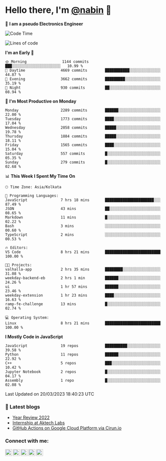 <!-- <img src="profile_background.png" width="100%"> -->

<p>
  <h1>
    <b>Hello there, I'm <a href="https://github.com/nabin-nath">@nabin</a> 👋</b>
  </h1>
</p>

🚀 **I am a pseudo Electronics Engineer**
<!--START_SECTION:waka-->
![Code Time](http://img.shields.io/badge/Code%20Time-446%20hrs%2011%20mins-blue)

![Lines of code](https://img.shields.io/badge/From%20Hello%20World%20I%27ve%20Written-4.1%20million%20lines%20of%20code-blue)

**I'm an Early 🐤** 

```text
🌞 Morning                1144 commits        ███░░░░░░░░░░░░░░░░░░░░░░   10.99 % 
🌆 Daytime                4669 commits        ███████████░░░░░░░░░░░░░░   44.87 % 
🌃 Evening                3662 commits        █████████░░░░░░░░░░░░░░░░   35.19 % 
🌙 Night                  930 commits         ██░░░░░░░░░░░░░░░░░░░░░░░   08.94 % 
```
📅 **I'm Most Productive on Monday** 

```text
Monday                   2289 commits        ██████░░░░░░░░░░░░░░░░░░░   22.00 % 
Tuesday                  1773 commits        ████░░░░░░░░░░░░░░░░░░░░░   17.04 % 
Wednesday                2058 commits        █████░░░░░░░░░░░░░░░░░░░░   19.78 % 
Thursday                 1884 commits        █████░░░░░░░░░░░░░░░░░░░░   18.11 % 
Friday                   1565 commits        ████░░░░░░░░░░░░░░░░░░░░░   15.04 % 
Saturday                 557 commits         █░░░░░░░░░░░░░░░░░░░░░░░░   05.35 % 
Sunday                   279 commits         █░░░░░░░░░░░░░░░░░░░░░░░░   02.68 % 
```


📊 **This Week I Spent My Time On** 

```text
🕑︎ Time Zone: Asia/Kolkata

💬 Programming Languages: 
JavaScript               7 hrs 18 mins       ██████████████████████░░░   87.49 % 
JSON                     43 mins             ██░░░░░░░░░░░░░░░░░░░░░░░   08.65 % 
Markdown                 11 mins             █░░░░░░░░░░░░░░░░░░░░░░░░   02.22 % 
Bash                     3 mins              ░░░░░░░░░░░░░░░░░░░░░░░░░   00.60 % 
TypeScript               2 mins              ░░░░░░░░░░░░░░░░░░░░░░░░░   00.53 % 

🔥 Editors: 
VS Code                  8 hrs 21 mins       █████████████████████████   100.00 % 

🐱‍💻 Projects: 
valhalla-app             2 hrs 35 mins       ████████░░░░░░░░░░░░░░░░░   31.08 % 
weekday-backend-eb       2 hrs 1 min         ██████░░░░░░░░░░░░░░░░░░░   24.26 % 
ui                       1 hr 57 mins        ██████░░░░░░░░░░░░░░░░░░░   23.46 % 
weekday-extension        1 hr 23 mins        ████░░░░░░░░░░░░░░░░░░░░░   16.63 % 
ramp-fe-challenge        13 mins             █░░░░░░░░░░░░░░░░░░░░░░░░   02.74 % 

💻 Operating System: 
Linux                    8 hrs 21 mins       █████████████████████████   100.00 % 
```

**I Mostly Code in JavaScript** 

```text
JavaScript               19 repos            ██████████░░░░░░░░░░░░░░░   39.58 % 
Python                   11 repos            ██████░░░░░░░░░░░░░░░░░░░   22.92 % 
C++                      5 repos             ███░░░░░░░░░░░░░░░░░░░░░░   10.42 % 
Jupyter Notebook         2 repos             █░░░░░░░░░░░░░░░░░░░░░░░░   04.17 % 
Assembly                 1 repo              █░░░░░░░░░░░░░░░░░░░░░░░░   02.08 % 
```




 Last Updated on 20/03/2023 18:40:23 UTC
<!--END_SECTION:waka-->

### 📕 Latest blogs

<!-- BLOG-POST-LIST:START -->
- [Year Review 2022](https://nabin-nath.github.io/posts/year-review-2022/)
- [Internship at Aktech Labs](https://nabin-nath.github.io/posts/aktech-labs-intern/)
- [GitHub Actions on Google Cloud Platform via Cirun.io](https://medium.com/@nabinnath9/github-actions-on-google-cloud-platform-via-cirun-io-28a36c3b1c22?source=rss-51e400dd2d27------2)
<!-- BLOG-POST-LIST:END -->

### Connect with me:

[<img align="left" alt="nabinnath | Website" width="22px" src="https://user-images.githubusercontent.com/55244069/206904166-939ff829-391e-4fb2-8d98-95ac7aaf22c0.png" />][website]
[<img align="left" alt="nabinnath | LinkedIn" width="22px" src="https://cdn.jsdelivr.net/npm/simple-icons@v3/icons/linkedin.svg" />][linkedin]
[<img align="left" alt="nabinnath | Medium" width="22px" src="https://cdn.jsdelivr.net/npm/simple-icons@v3/icons/medium.svg" />][medium]
[<img align="left" alt="nabinnath | Code Chef" width="22px" src="https://cdn.jsdelivr.net/npm/simple-icons@v3/icons/codechef.svg" />][codechef]
[<img align="left" alt="nabinnath | Twitter" width="22px" src="https://cdn.jsdelivr.net/npm/simple-icons@v3/icons/twitter.svg" />][twitter]

<br />


[vscode]: https://code.visualstudio.com/
[javascript]: https://www.w3schools.com/js/DEFAULT.asp
[nodejs]: https://nodejs.org/en/
[mongodb]: https://www.mongodb.com/
[gremlin]: https://tinkerpop.apache.org/
[java]: https://www.java.com/en/
[php]: https://www.php.net/
[golang]: https://go.dev/
[typescript]: https://www.typescriptlang.org/
[mysql]: https://www.mysql.com/
[neo4j]: https://neo4j.com/
[arangodb]: https://www.arangodb.com/
[ubuntu]: https://ubuntu.com/
[phpstrom]: https://www.jetbrains.com/phpstorm/
[intellij]: https://www.jetbrains.com/idea/
[pycharm]: https://www.jetbrains.com/pycharm/
[goland]: https://www.jetbrains.com/go/
[kubernetes]: https://kubernetes.io/
[terraform]: https://www.hashicorp.com/products/terraform
[laravel]: https://laravel.com/
[express]: https://expressjs.com/
[flask]: https://flask.palletsprojects.com/en/2.0.x/
[python]: https://www.python.org/
[spring]: https://spring.io/projects/spring-boot
[redis]: https://redis.io/
[docker]: https://www.docker.com/
[aws]: https://aws.amazon.com/
[socketIO]: https://socket.io/
[kafka]: https://kafka.apache.org/
[plsql]: https://www.postgresql.org/
[git]: https://git-scm.com/
[elasticsearch]: https://git-scm.com/
[kibana]: https://git-scm.com/
[website]: http://nabin-nath.github.io/
[medium]: https://medium.com/@nabinnath9/
[codechef]: http://codechef.com/users/nabinnath9/
[twitter]: https://twitter.com/nabin_nath9
[facebook]: https://www.facebook.com/people/Nabin-Nath/100006391395983/
[linkedin]: https://www.linkedin.com/in/nabinnath9/
[c++]: https://www.cplusplus.com/reference/
[react]: https://reactjs.org/

